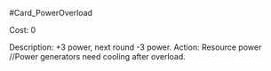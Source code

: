 #Card_PowerOverload

Cost: 0

Description: +3 power, next round -3 power.
Action:
    Resource
        power
//Power generators need cooling after overload.
